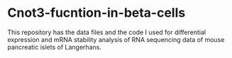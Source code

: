 # Cnot3-fucntion-in-beta-cells
This repository has the data files and the code I used for differential expression and mRNA stability analysis of RNA sequencing data of mouse pancreatic islets of Langerhans.
